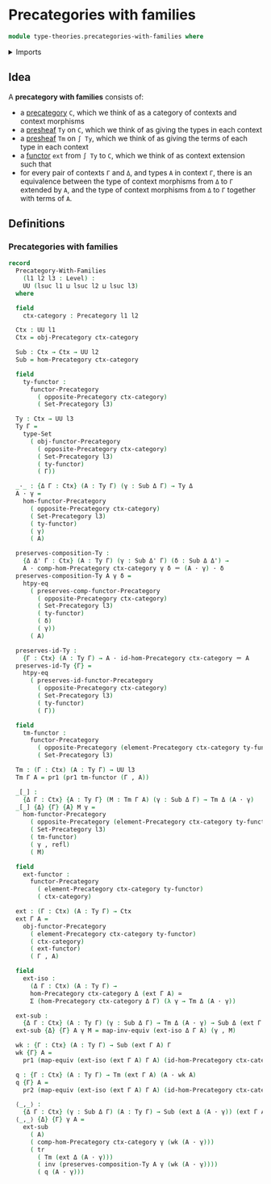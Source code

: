 # Precategories with families

```agda
module type-theories.precategories-with-families where
```

<details><summary>Imports</summary>

```agda
open import category-theory.functors-precategories
open import category-theory.natural-transformations-functors-precategories
open import category-theory.opposite-precategories
open import category-theory.precategories
open import category-theory.precategory-of-elements-of-a-presheaf
open import category-theory.pullbacks-in-precategories

open import foundation.cartesian-product-types
open import foundation.category-of-sets
open import foundation.dependent-pair-types
open import foundation.equivalences
open import foundation.function-extensionality
open import foundation.identity-types
open import foundation.sections
open import foundation.sets
open import foundation.subtypes
open import foundation.transport-along-identifications
open import foundation.universe-levels
```

</details>

## Idea

A **precategory with families** consists of:

- a [precategory](category-theory.precategories.md) `C`, which we think of as a
  category of contexts and context morphisms
- a [presheaf](category-theory.presheaf-categories.md) `Ty` on `C`, which we
  think of as giving the types in each context
- a [presheaf](category-theory.presheaf-categories.md) `Tm` on `∫ Ty`, which we
  think of as giving the terms of each type in each context
- a [functor](category-theory.functors-precategories.md) `ext` from `∫ Ty` to
  `C`, which we think of as context extension such that
- for every pair of contexts `Γ` and `Δ`, and types `A` in context `Γ`, there is
  an equivalence between the type of context morphisms from `Δ` to `Γ` extended
  by `A`, and the type of context morphisms from `Δ` to `Γ` together with terms
  of `A`.

## Definitions

### Precategories with families

```agda
record
  Precategory-With-Families
    (l1 l2 l3 : Level) :
    UU (lsuc l1 ⊔ lsuc l2 ⊔ lsuc l3)
  where

  field
    ctx-category : Precategory l1 l2

  Ctx : UU l1
  Ctx = obj-Precategory ctx-category

  Sub : Ctx → Ctx → UU l2
  Sub = hom-Precategory ctx-category

  field
    ty-functor :
      functor-Precategory
        ( opposite-Precategory ctx-category)
        ( Set-Precategory l3)

  Ty : Ctx → UU l3
  Ty Γ =
    type-Set
      ( obj-functor-Precategory
        ( opposite-Precategory ctx-category)
        ( Set-Precategory l3)
        ( ty-functor)
        ( Γ))

  _·_ : {Δ Γ : Ctx} (A : Ty Γ) (γ : Sub Δ Γ) → Ty Δ
  A · γ =
    hom-functor-Precategory
      ( opposite-Precategory ctx-category)
      ( Set-Precategory l3)
      ( ty-functor)
      ( γ)
      ( A)

  preserves-composition-Ty :
    {Δ Δ' Γ : Ctx} (A : Ty Γ) (γ : Sub Δ' Γ) (δ : Sub Δ Δ') →
    A · comp-hom-Precategory ctx-category γ δ ＝ (A · γ) · δ
  preserves-composition-Ty A γ δ =
    htpy-eq
      ( preserves-comp-functor-Precategory
        ( opposite-Precategory ctx-category)
        ( Set-Precategory l3)
        ( ty-functor)
        ( δ)
        ( γ))
      ( A)

  preserves-id-Ty :
    {Γ : Ctx} (A : Ty Γ) → A · id-hom-Precategory ctx-category ＝ A
  preserves-id-Ty {Γ} =
    htpy-eq
      ( preserves-id-functor-Precategory
        ( opposite-Precategory ctx-category)
        ( Set-Precategory l3)
        ( ty-functor)
        ( Γ))

  field
    tm-functor :
      functor-Precategory
        ( opposite-Precategory (element-Precategory ctx-category ty-functor))
        ( Set-Precategory l3)

  Tm : (Γ : Ctx) (A : Ty Γ) → UU l3
  Tm Γ A = pr1 (pr1 tm-functor (Γ , A))

  _[_] :
    {Δ Γ : Ctx} {A : Ty Γ} (M : Tm Γ A) (γ : Sub Δ Γ) → Tm Δ (A · γ)
  _[_] {Δ} {Γ} {A} M γ =
    hom-functor-Precategory
      ( opposite-Precategory (element-Precategory ctx-category ty-functor))
      ( Set-Precategory l3)
      ( tm-functor)
      ( γ , refl)
      ( M)

  field
    ext-functor :
      functor-Precategory
        ( element-Precategory ctx-category ty-functor)
        ( ctx-category)

  ext : (Γ : Ctx) (A : Ty Γ) → Ctx
  ext Γ A =
    obj-functor-Precategory
      ( element-Precategory ctx-category ty-functor)
      ( ctx-category)
      ( ext-functor)
      ( Γ , A)

  field
    ext-iso :
      (Δ Γ : Ctx) (A : Ty Γ) →
      hom-Precategory ctx-category Δ (ext Γ A) ≃
      Σ (hom-Precategory ctx-category Δ Γ) (λ γ → Tm Δ (A · γ))

  ext-sub :
    {Δ Γ : Ctx} (A : Ty Γ) (γ : Sub Δ Γ) → Tm Δ (A · γ) → Sub Δ (ext Γ A)
  ext-sub {Δ} {Γ} A γ M = map-inv-equiv (ext-iso Δ Γ A) (γ , M)

  wk : {Γ : Ctx} (A : Ty Γ) → Sub (ext Γ A) Γ
  wk {Γ} A =
    pr1 (map-equiv (ext-iso (ext Γ A) Γ A) (id-hom-Precategory ctx-category))

  q : {Γ : Ctx} (A : Ty Γ) → Tm (ext Γ A) (A · wk A)
  q {Γ} A =
    pr2 (map-equiv (ext-iso (ext Γ A) Γ A) (id-hom-Precategory ctx-category))

  ⟨_,_⟩ :
    {Δ Γ : Ctx} (γ : Sub Δ Γ) (A : Ty Γ) → Sub (ext Δ (A · γ)) (ext Γ A)
  ⟨_,_⟩ {Δ} {Γ} γ A =
    ext-sub
      ( A)
      ( comp-hom-Precategory ctx-category γ (wk (A · γ)))
      ( tr
        ( Tm (ext Δ (A · γ)))
        ( inv (preserves-composition-Ty A γ (wk (A · γ))))
        ( q (A · γ)))
```
